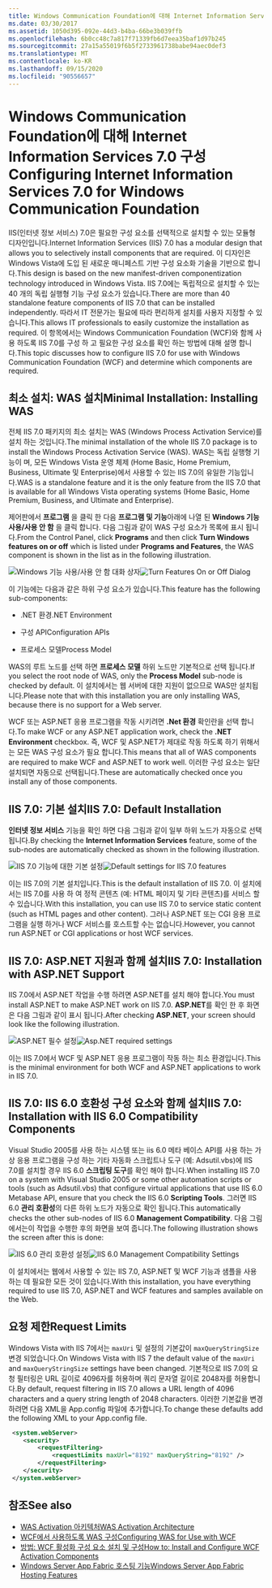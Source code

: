 ```yaml
---
title: Windows Communication Foundation에 대해 Internet Information Services 7.0 구성
ms.date: 03/30/2017
ms.assetid: 1050d395-092e-44d3-b4ba-66be3b039ffb
ms.openlocfilehash: 6b0cc48c7a817f71339fb6d7eea35baf1d97b245
ms.sourcegitcommit: 27a15a55019f6b5f2733961738babe94aec0def3
ms.translationtype: MT
ms.contentlocale: ko-KR
ms.lasthandoff: 09/15/2020
ms.locfileid: "90556657"
---
```

# <a name="configuring-internet-information-services-70-for-windows-communication-foundation"></a><span data-ttu-id="82caf-102">Windows Communication Foundation에 대해 Internet Information Services 7.0 구성</span><span class="sxs-lookup"><span data-stu-id="82caf-102">Configuring Internet Information Services 7.0 for Windows Communication Foundation</span></span>

<span data-ttu-id="82caf-103">IIS(인터넷 정보 서비스) 7.0은 필요한 구성 요소를 선택적으로 설치할 수 있는 모듈형 디자인입니다.</span><span class="sxs-lookup"><span data-stu-id="82caf-103">Internet Information Services (IIS) 7.0 has a modular design that allows you to selectively install components that are required.</span></span> <span data-ttu-id="82caf-104">이 디자인은 Windows Vista에 도입 된 새로운 매니페스트 기반 구성 요소화 기술을 기반으로 합니다.</span><span class="sxs-lookup"><span data-stu-id="82caf-104">This design is based on the new manifest-driven componentization technology introduced in Windows Vista.</span></span> <span data-ttu-id="82caf-105">IIS 7.0에는 독립적으로 설치할 수 있는 40 개의 독립 실행형 기능 구성 요소가 있습니다.</span><span class="sxs-lookup"><span data-stu-id="82caf-105">There are more than 40 standalone feature components of IIS 7.0 that can be installed independently.</span></span> <span data-ttu-id="82caf-106">따라서 IT 전문가는 필요에 따라 편리하게 설치를 사용자 지정할 수 있습니다.</span><span class="sxs-lookup"><span data-stu-id="82caf-106">This allows IT professionals to easily customize the installation as required.</span></span> <span data-ttu-id="82caf-107">이 항목에서는 Windows Communication Foundation (WCF)와 함께 사용 하도록 IIS 7.0를 구성 하 고 필요한 구성 요소를 확인 하는 방법에 대해 설명 합니다.</span><span class="sxs-lookup"><span data-stu-id="82caf-107">This topic discusses how to configure IIS 7.0 for use with Windows Communication Foundation (WCF) and determine which components are required.</span></span>

## <a name="minimal-installation-installing-was"></a><span data-ttu-id="82caf-108">최소 설치: WAS 설치</span><span class="sxs-lookup"><span data-stu-id="82caf-108">Minimal Installation: Installing WAS</span></span>
 <span data-ttu-id="82caf-109">전체 IIS 7.0 패키지의 최소 설치는 WAS (Windows Process Activation Service)를 설치 하는 것입니다.</span><span class="sxs-lookup"><span data-stu-id="82caf-109">The minimal installation of the whole IIS 7.0 package is to install the Windows Process Activation Service (WAS).</span></span> <span data-ttu-id="82caf-110">WAS는 독립 실행형 기능이 며, 모든 Windows Vista 운영 체제 (Home Basic, Home Premium, Business, Ultimate 및 Enterprise)에서 사용할 수 있는 IIS 7.0의 유일한 기능입니다.</span><span class="sxs-lookup"><span data-stu-id="82caf-110">WAS is a standalone feature and it is the only feature from the IIS 7.0 that is available for all Windows Vista operating systems (Home Basic, Home Premium, Business, and Ultimate and Enterprise).</span></span>

 <span data-ttu-id="82caf-111">제어판에서 **프로그램** 을 클릭 한 다음 **프로그램 및 기능**아래에 나열 된 **Windows 기능 사용/사용 안 함** 을 클릭 합니다. 다음 그림과 같이 WAS 구성 요소가 목록에 표시 됩니다.</span><span class="sxs-lookup"><span data-stu-id="82caf-111">From the Control Panel, click **Programs** and then click **Turn Windows features on or off** which is listed under **Programs and Features**, the WAS component is shown in the list as in the following illustration.</span></span>

 <span data-ttu-id="82caf-112">![Windows 기능 사용/사용 안 함 대화 상자](media/wcfc-turnfeaturesonoroffs.gif "wcfc_TurnFeaturesOnOrOffs")</span><span class="sxs-lookup"><span data-stu-id="82caf-112">![Turn Features On or Off Dialog](media/wcfc-turnfeaturesonoroffs.gif "wcfc_TurnFeaturesOnOrOffs")</span></span>

 <span data-ttu-id="82caf-113">이 기능에는 다음과 같은 하위 구성 요소가 있습니다.</span><span class="sxs-lookup"><span data-stu-id="82caf-113">This feature has the following sub-components:</span></span>

- <span data-ttu-id="82caf-114">.NET 환경</span><span class="sxs-lookup"><span data-stu-id="82caf-114">.NET Environment</span></span>

- <span data-ttu-id="82caf-115">구성 API</span><span class="sxs-lookup"><span data-stu-id="82caf-115">Configuration APIs</span></span>

- <span data-ttu-id="82caf-116">프로세스 모델</span><span class="sxs-lookup"><span data-stu-id="82caf-116">Process Model</span></span>

 <span data-ttu-id="82caf-117">WAS의 루트 노드를 선택 하면 **프로세스 모델** 하위 노드만 기본적으로 선택 됩니다.</span><span class="sxs-lookup"><span data-stu-id="82caf-117">If you select the root node of WAS, only the **Process Model** sub-node is checked by default.</span></span> <span data-ttu-id="82caf-118">이 설치에서는 웹 서버에 대한 지원이 없으므로 WAS만 설치됩니다.</span><span class="sxs-lookup"><span data-stu-id="82caf-118">Please note that with this installation you are only installing WAS, because there is no support for a Web server.</span></span>

 <span data-ttu-id="82caf-119">WCF 또는 ASP.NET 응용 프로그램을 작동 시키려면 **.Net 환경** 확인란을 선택 합니다.</span><span class="sxs-lookup"><span data-stu-id="82caf-119">To make WCF or any ASP.NET application work, check the **.NET Environment** checkbox.</span></span> <span data-ttu-id="82caf-120">즉, WCF 및 ASP.NET가 제대로 작동 하도록 하기 위해서는 모든 WAS 구성 요소가 필요 합니다.</span><span class="sxs-lookup"><span data-stu-id="82caf-120">This means that all of WAS components are required to make WCF and ASP.NET to work well.</span></span> <span data-ttu-id="82caf-121">이러한 구성 요소는 일단 설치되면 자동으로 선택됩니다.</span><span class="sxs-lookup"><span data-stu-id="82caf-121">These are automatically checked once you install any of those components.</span></span>

## <a name="iis-70-default-installation"></a><span data-ttu-id="82caf-122">IIS 7.0: 기본 설치</span><span class="sxs-lookup"><span data-stu-id="82caf-122">IIS 7.0: Default Installation</span></span>
 <span data-ttu-id="82caf-123">**인터넷 정보 서비스** 기능을 확인 하면 다음 그림과 같이 일부 하위 노드가 자동으로 선택 됩니다.</span><span class="sxs-lookup"><span data-stu-id="82caf-123">By checking the **Internet Information Services** feature, some of the sub-nodes are automatically checked as shown in the following illustration.</span></span>

 <span data-ttu-id="82caf-124">![IIS 7.0 기능에 대한 기본 설정](media/wcfc-turningfeaturesonoroff2.gif "wcfc_TurningFeaturesOnOrOff2")</span><span class="sxs-lookup"><span data-stu-id="82caf-124">![Default settings for IIS 7.0 features](media/wcfc-turningfeaturesonoroff2.gif "wcfc_TurningFeaturesOnOrOff2")</span></span>

 <span data-ttu-id="82caf-125">이는 IIS 7.0의 기본 설치입니다.</span><span class="sxs-lookup"><span data-stu-id="82caf-125">This is the default installation of IIS 7.0.</span></span> <span data-ttu-id="82caf-126">이 설치에서는 IIS 7.0를 사용 하 여 정적 콘텐츠 (예: HTML 페이지 및 기타 콘텐츠)를 서비스 할 수 있습니다.</span><span class="sxs-lookup"><span data-stu-id="82caf-126">With this installation, you can use IIS 7.0 to service static content (such as HTML pages and other content).</span></span> <span data-ttu-id="82caf-127">그러나 ASP.NET 또는 CGI 응용 프로그램을 실행 하거나 WCF 서비스를 호스트할 수는 없습니다.</span><span class="sxs-lookup"><span data-stu-id="82caf-127">However, you cannot run ASP.NET or CGI applications or host WCF services.</span></span>

## <a name="iis-70-installation-with-aspnet-support"></a><span data-ttu-id="82caf-128">IIS 7.0: ASP.NET 지원과 함께 설치</span><span class="sxs-lookup"><span data-stu-id="82caf-128">IIS 7.0: Installation with ASP.NET Support</span></span>
 <span data-ttu-id="82caf-129">IIS 7.0에서 ASP.NET 작업을 수행 하려면 ASP.NET를 설치 해야 합니다.</span><span class="sxs-lookup"><span data-stu-id="82caf-129">You must install ASP.NET to make ASP.NET work on IIS 7.0.</span></span> <span data-ttu-id="82caf-130">**ASP.NET**를 확인 한 후 화면은 다음 그림과 같이 표시 됩니다.</span><span class="sxs-lookup"><span data-stu-id="82caf-130">After checking **ASP.NET**, your screen should look like the following illustration.</span></span>

 <span data-ttu-id="82caf-131">![ASP.NET 필수 설정](media/wcfc-trunfeaturesonoroff3s.gif "wcfc_TrunFeaturesOnOrOFf3s")</span><span class="sxs-lookup"><span data-stu-id="82caf-131">![Asp.NET required settings](media/wcfc-trunfeaturesonoroff3s.gif "wcfc_TrunFeaturesOnOrOFf3s")</span></span>

 <span data-ttu-id="82caf-132">이는 IIS 7.0에서 WCF 및 ASP.NET 응용 프로그램이 작동 하는 최소 환경입니다.</span><span class="sxs-lookup"><span data-stu-id="82caf-132">This is the minimal environment for both WCF and ASP.NET applications to work in IIS 7.0.</span></span>

## <a name="iis-70-installation-with-iis-60-compatibility-components"></a><span data-ttu-id="82caf-133">IIS 7.0: IIS 6.0 호환성 구성 요소와 함께 설치</span><span class="sxs-lookup"><span data-stu-id="82caf-133">IIS 7.0: Installation with IIS 6.0 Compatibility Components</span></span>
 <span data-ttu-id="82caf-134">Visual Studio 2005를 사용 하는 시스템 또는 iis 6.0 메타 베이스 API를 사용 하는 가상 응용 프로그램을 구성 하는 기타 자동화 스크립트나 도구 (예: Adsutil.vbs)에 IIS 7.0를 설치할 경우 IIS 6.0 **스크립팅 도구**를 확인 해야 합니다.</span><span class="sxs-lookup"><span data-stu-id="82caf-134">When installing IIS 7.0 on a system with Visual Studio 2005 or some other automation scripts or tools (such as Adsutil.vbs) that configure virtual applications that use IIS 6.0 Metabase API, ensure that you check the IIS 6.0 **Scripting Tools**.</span></span> <span data-ttu-id="82caf-135">그러면 IIS 6.0 **관리 호환성**의 다른 하위 노드가 자동으로 확인 됩니다.</span><span class="sxs-lookup"><span data-stu-id="82caf-135">This automatically checks the other sub-nodes of IIS 6.0 **Management Compatibility**.</span></span> <span data-ttu-id="82caf-136">다음 그림에서는이 작업을 수행한 후의 화면을 보여 줍니다.</span><span class="sxs-lookup"><span data-stu-id="82caf-136">The following illustration shows the screen after this is done:</span></span>

 <span data-ttu-id="82caf-137">![IIS 6.0 관리 호환성 설정](media/scfc-turnfeaturesonoroff5s.gif "scfc_TurnFeaturesOnOrOff5s")</span><span class="sxs-lookup"><span data-stu-id="82caf-137">![IIS 6.0 Management Compatibility Settings](media/scfc-turnfeaturesonoroff5s.gif "scfc_TurnFeaturesOnOrOff5s")</span></span>

 <span data-ttu-id="82caf-138">이 설치에서는 웹에서 사용할 수 있는 IIS 7.0, ASP.NET 및 WCF 기능과 샘플을 사용 하는 데 필요한 모든 것이 있습니다.</span><span class="sxs-lookup"><span data-stu-id="82caf-138">With this installation, you have everything required to use IIS 7.0, ASP.NET and WCF features and samples available on the Web.</span></span>

## <a name="request-limits"></a><span data-ttu-id="82caf-139">요청 제한</span><span class="sxs-lookup"><span data-stu-id="82caf-139">Request Limits</span></span>
 <span data-ttu-id="82caf-140">Windows Vista with IIS 7에서는 `maxUri` 및 설정의 기본값이 `maxQueryStringSize` 변경 되었습니다.</span><span class="sxs-lookup"><span data-stu-id="82caf-140">On Windows Vista with IIS 7 the default value of the `maxUri` and `maxQueryStringSize` settings have been changed.</span></span> <span data-ttu-id="82caf-141">기본적으로 IIS 7.0의 요청 필터링은 URL 길이로 4096자를 허용하며 쿼리 문자열 길이로 2048자를 허용합니다.</span><span class="sxs-lookup"><span data-stu-id="82caf-141">By default, request filtering in IIS 7.0 allows a URL length of 4096 characters and a query string length of 2048 characters.</span></span> <span data-ttu-id="82caf-142">이러한 기본값을 변경하려면 다음 XML을 App.config 파일에 추가합니다.</span><span class="sxs-lookup"><span data-stu-id="82caf-142">To change these defaults add the following XML to your App.config file.</span></span>

```xml
 <system.webServer>
    <security>
        <requestFiltering>
            <requestLimits maxUrl="8192" maxQueryString="8192" />
        </requestFiltering>
    </security>
 </system.webServer>
 ```

## <a name="see-also"></a><span data-ttu-id="82caf-143">참조</span><span class="sxs-lookup"><span data-stu-id="82caf-143">See also</span></span>

- [<span data-ttu-id="82caf-144">WAS Activation 아키텍처</span><span class="sxs-lookup"><span data-stu-id="82caf-144">WAS Activation Architecture</span></span>](was-activation-architecture.md)
- [<span data-ttu-id="82caf-145">WCF에서 사용하도록 WAS 구성</span><span class="sxs-lookup"><span data-stu-id="82caf-145">Configuring WAS for Use with WCF</span></span>](configuring-the-wpa--service-for-use-with-wcf.md)
- [<span data-ttu-id="82caf-146">방법: WCF 활성화 구성 요소 설치 및 구성</span><span class="sxs-lookup"><span data-stu-id="82caf-146">How to: Install and Configure WCF Activation Components</span></span>](how-to-install-and-configure-wcf-activation-components.md)
- <span data-ttu-id="82caf-147">[Windows Server App Fabric 호스팅 기능](/previous-versions/appfabric/ee677189(v=azure.10))</span><span class="sxs-lookup"><span data-stu-id="82caf-147">[Windows Server App Fabric Hosting Features](/previous-versions/appfabric/ee677189(v=azure.10))</span></span>
